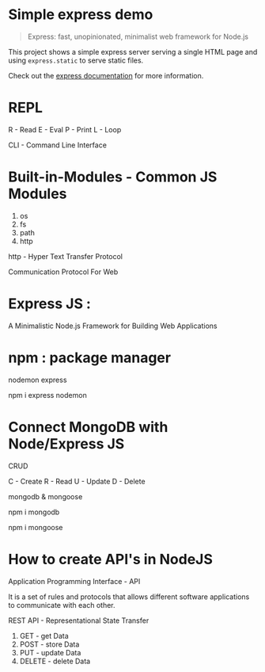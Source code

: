 # Simple express demo

> Express: fast, unopinionated, minimalist web framework for Node.js

This project shows a simple express server serving a single HTML page and using `express.static` to serve static files.

Check out the [express documentation](https://expressjs.com/) for more information.

# REPL

R - Read
E - Eval
P - Print
L - Loop

CLI - Command Line Interface

# Built-in-Modules - Common JS Modules

1. os
2. fs
3. path
4. http

http - Hyper Text Transfer Protocol

Communication Protocol For Web

# Express JS :

A Minimalistic Node.js Framework for Building Web Applications

# npm : package manager

nodemon
express

npm i express nodemon

# Connect MongoDB with Node/Express JS

  CRUD 

  C - Create
  R - Read
  U - Update
  D - Delete

  mongodb & mongoose

  npm i mongodb 

  npm i mongoose

# How to create API's in NodeJS

  Application Programming Interface - API

  It is a set of rules and protocols that allows different software applications to communicate with each other.

  REST API - Representational State Transfer

  1. GET - get Data
  2. POST - store Data
  3. PUT - update Data
  4. DELETE - delete Data